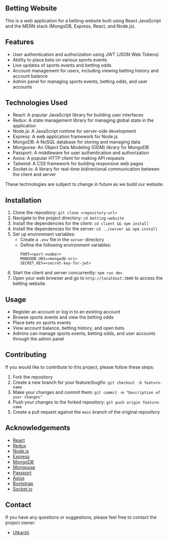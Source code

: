 ## Betting Website

This is a web application for a betting website built using React JavaScript and the MERN stack (MongoDB, Express, React, and Node.js).

## Features

- User authentication and authorization using JWT (JSON Web Tokens)
- Ability to place bets on various sports events
- Live updates of sports events and betting odds
- Account management for users, including viewing betting history and account balance
- Admin panel for managing sports events, betting odds, and user accounts

## Technologies Used

- React: A popular JavaScript library for building user interfaces
- Redux: A state management library for managing global state in the application
- Node.js: A JavaScript runtime for server-side development
- Express: A web application framework for Node.js
- MongoDB: A NoSQL database for storing and managing data
- Mongoose: An Object Data Modeling (ODM) library for MongoDB
- Passport: A middleware for user authentication and authorization
- Axios: A popular HTTP client for making API requests
- Tailwind: A CSS framework for building responsive web pages
- Socket.io: A library for real-time bidirectional communication between the client and server

These technologies are subject to change in future as we build our website.

## Installation

1. Clone the repository: `git clone <repository-url>`
2. Navigate to the project directory: `cd betting-website`
3. Install the dependencies for the client: `cd client && npm install`
4. Install the dependencies for the server: `cd ../server && npm install`
5. Set up environment variables:
   - Create a `.env` file in the `server` directory
   - Define the following environment variables:
     ```
     PORT=<port-number>
     MONGODB_URI=<mongodb-uri>
     SECRET_KEY=<secret-key-for-jwt>
     ```
6. Start the client and server concurrently: `npm run dev`
7. Open your web browser and go to `http://localhost:3000` to access the betting website.

## Usage

- Register an account or log in to an existing account
- Browse sports events and view the betting odds
- Place bets on sports events
- View account balance, betting history, and open bets
- Admins can manage sports events, betting odds, and user accounts through the admin panel

## Contributing

If you would like to contribute to this project, please follow these steps:

1. Fork the repository
2. Create a new branch for your feature/bugfix: `git checkout -b feature-name`
3. Make your changes and commit them: `git commit -m "Description of your changes"`
4. Push your changes to the forked repository: `git push origin feature-name`
5. Create a pull request against the `main` branch of the original repository


## Acknowledgements

- [React](https://reactjs.org/)
- [Redux](https://redux.js.org/)
- [Node.js](https://nodejs.org/)
- [Express](https://expressjs.com/)
- [MongoDB](https://www.mongodb.com/)
- [Mongoose](https://mongoosejs.com/)
- [Passport](http://www.passportjs.org/)
- [Axios](https://axios-http.com/)
- [Bootstrap](https://getbootstrap.com/)
- [Socket.io](https://socket.io/)

## Contact

If you have any questions or suggestions, please feel free to contact the project owner:

- [Utkarsh](mailto:hauntedutkarsh@gmail.com)